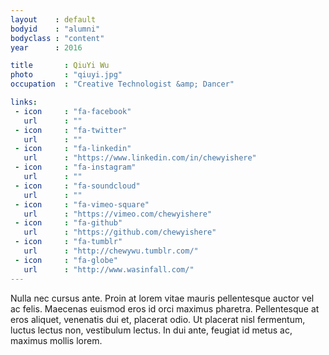 ```yaml
---
layout    : default
bodyid    : "alumni"
bodyclass : "content"
year      : 2016

title       : QiuYi Wu  
photo       : "qiuyi.jpg"
occupation  : "Creative Technologist &amp; Dancer"

links:
 - icon     : "fa-facebook"
   url      : ""
 - icon     : "fa-twitter"
   url      : ""
 - icon     : "fa-linkedin"
   url      : "https://www.linkedin.com/in/chewyishere"
 - icon     : "fa-instagram"
   url      : ""
 - icon     : "fa-soundcloud"
   url      : ""
 - icon     : "fa-vimeo-square"
   url      : "https://vimeo.com/chewyishere"
 - icon     : "fa-github"
   url      : "https://github.com/chewyishere"
 - icon     : "fa-tumblr"
   url      : "http://chewywu.tumblr.com/"
 - icon     : "fa-globe"
   url      : "http://www.wasinfall.com/"
---
```


Nulla nec cursus ante. Proin at lorem vitae mauris pellentesque auctor vel ac felis. Maecenas euismod eros id orci maximus pharetra. Pellentesque at eros aliquet, venenatis dui et, placerat odio. Ut placerat nisl fermentum, luctus lectus non, vestibulum lectus. In dui ante, feugiat id metus ac, maximus mollis lorem.